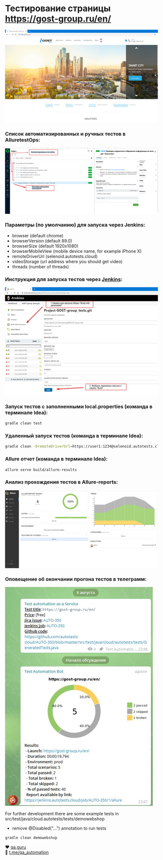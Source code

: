 # Тестирование страницы https://gost-group.ru/en/
<img src = "https://github.com/Suburbanknight89/GOST-group_tests/blob/master/src/test/resources/img/Main%20page.png">


### Список автоматизированных и ручных тестов в AlluretestOps:
<img src = "https://github.com/Suburbanknight89/GOST-group_tests/blob/master/src/test/resources/img/testOpstests.png">

### Параметры (по умолчанию) для запуска через Jenkins:

* browser (default chrome)
* browserVersion (default 89.0)
* browserSize (default 1920x1080)
* browserMobileView (mobile device name, for example iPhone X)
* remoteDriverUrl (selenoid.autotests.cloud)
* videoStorage (url address where you should get video)
* threads (number of threads)

### Инструкция для запуска тестов через [Jenkins](https://jenkins.autotests.cloud/job/GOST-group_tests.git/):

  <img src = "https://github.com/Suburbanknight89/GOST-group_tests/blob/master/src/test/resources/img/jenkins_sborka.png">


### Запуск тестов с заполненными local.properties (команда в терминале Idea):
```bash
gradle clean test
```

### Удаленный запуск тестов (команда в терминале Idea):
```bash
gradle clean -DremoteDriverUrl=https://user1:1234@selenoid.autotests.cloud/wd/hub/ -DvideoStorage=https://selenoid.autotests.cloud/video/ -Dthreads=1 test
```

### Allure отчет (команда в терминале Idea):
```bash
allure serve build/allure-results
```
### Анализ прохождения тестов в Allure-reports:
<img src = "https://github.com/Suburbanknight89/GOST-group_tests/blob/master/src/test/resources/img/allureseults.png">

### Оповещение об окончании прогона тестов в телеграмм:
<img src = "https://github.com/Suburbanknight89/GOST-group_tests/blob/master/src/test/resources/img/telegram.JPG">


For further development there are some example tests in src/test/java/cloud.autotests/tests/demowebshop
* remove @Disabled("...") annotation to run tests
```bash
gradle clean demowebshop
```

:heart: <a target="_blank" href="https://qa.guru">qa.guru</a><br/>
:blue_heart: <a target="_blank" href="https://t.me/qa_automation">t.me/qa_automation</a>


